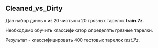 ## Cleaned_vs_Dirty

Дан набор данных из 20 чистых и 20 грязных тарелок **train.7z**.

Необходимо обучить классификатор определять грязные тарелки.

Результат - классифицировать 400 тестовых тарелок *test.7z*.
